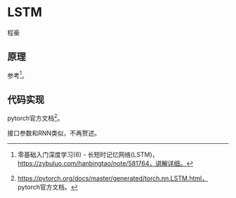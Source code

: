 # LSTM

程豪

## 原理

参考[^1]。

## 代码实现

pytorch官方文档[^2]。

接口参数和RNN类似，不再赘述。



[^1]: 零基础入门深度学习(6) - 长短时记忆网络(LSTM)，https://zybuluo.com/hanbingtao/note/581764，讲解详细。
[^2]:https://pytorch.org/docs/master/generated/torch.nn.LSTM.html， pytorch官方文档。


